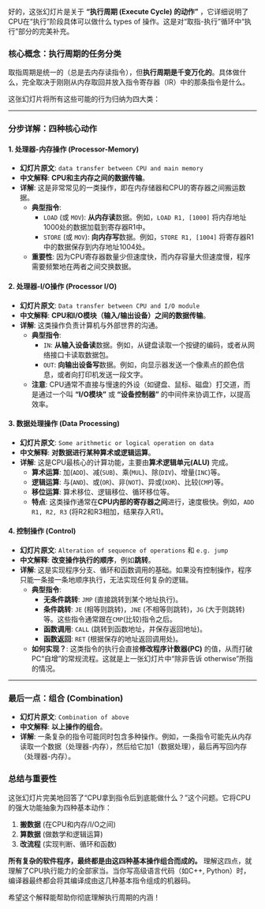 好的，这张幻灯片是关于 **“执行周期 (Execute Cycle) 的动作”** ，它详细说明了CPU在“执行”阶段具体可以做什么 types of 操作。这是对“取指-执行”循环中“执行”部分的完美补充。

### 核心概念：执行周期的任务分类

取指周期是统一的（总是去内存读指令），但**执行周期是千变万化的**。具体做什么，完全取决于刚刚从内存取回并放入指令寄存器（IR）中的那条指令是什么。

这张幻灯片将所有这些可能的行为归纳为四大类：

---

### 分步详解：四种核心动作

#### 1. 处理器-内存操作 (Processor-Memory)
*   **幻灯片原文**: `data transfer between CPU and main memory`
*   **中文解释**: **CPU和主内存之间的数据传输**。
*   **详解**: 这是非常常见的一类操作，即在内存储器和CPU的寄存器之间搬运数据。
    *   **典型指令**:
        *   `LOAD` (或 `MOV`): **从内存读**数据。例如，`LOAD R1, [1000]` 将内存地址1000处的数据加载到寄存器R1中。
        *   `STORE` (或 `MOV`): **向内存写**数据。例如，`STORE R1, [1004]` 将寄存器R1中的数据保存到内存地址1004处。
    *   **重要性**: 因为CPU寄存器数量少但速度快，而内存容量大但速度慢，程序需要频繁地在两者之间交换数据。

#### 2. 处理器-I/O操作 (Processor I/O)
*   **幻灯片原文**: `Data transfer between CPU and I/O module`
*   **中文解释**: **CPU和I/O模块（输入/输出设备）之间的数据传输**。
*   **详解**: 这类操作负责计算机与外部世界的沟通。
    *   **典型指令**:
        *   `IN`: **从输入设备读**数据。例如，从键盘读取一个按键的编码，或者从网络接口卡读取数据包。
        *   `OUT`: **向输出设备写**数据。例如，向显示器发送一个像素点的颜色信息，或者向打印机发送一段文字。
    *   **注意**: CPU通常不直接与慢速的外设（如键盘、鼠标、磁盘）打交道，而是通过一个叫 **“I/O模块”** 或 **“设备控制器”** 的中间件来协调工作，以提高效率。

#### 3. 数据处理操作 (Data Processing)
*   **幻灯片原文**: `Some arithmetic or logical operation on data`
*   **中文解释**: **对数据进行某种算术或逻辑运算**。
*   **详解**: 这是CPU最核心的计算功能，主要由**算术逻辑单元(ALU)** 完成。
    *   **算术运算**: 加(`ADD`)、减(`SUB`)、乘(`MUL`)、除(`DIV`)、增量(`INC`)等。
    *   **逻辑运算**: 与(`AND`)、或(`OR`)、非(`NOT`)、异或(`XOR`)、比较(`CMP`)等。
    *   **移位运算**: 算术移位、逻辑移位、循环移位等。
    *   **特点**: 这类操作通常在**CPU内部的寄存器之间**进行，速度极快。例如，`ADD R1, R2, R3` (将R2和R3相加，结果存入R1)。

#### 4. 控制操作 (Control)
*   **幻灯片原文**: `Alteration of sequence of operations` 和 `e.g. jump`
*   **中文解释**: **改变操作执行的顺序**，例如**跳转**。
*   **详解**: 这是实现程序分支、循环和函数调用的基础。如果没有控制操作，程序只能一条接一条地顺序执行，无法实现任何复杂的逻辑。
    *   **典型指令**:
        *   **无条件跳转**: `JMP` (直接跳转到某个地址执行)。
        *   **条件跳转**: `JE` (相等则跳转)，`JNE` (不相等则跳转)，`JG` (大于则跳转)等。这些指令通常跟在`CMP`(比较)指令之后。
        *   **函数调用**: `CALL` (跳转到函数地址，并保存返回地址)。
        *   **函数返回**: `RET` (根据保存的地址返回调用处)。
    *   **如何实现？**: 这类指令的执行会直接**修改程序计数器(PC)** 的值，从而打破PC“自增”的常规流程。这就是上一张幻灯片中“除非告诉 otherwise”所指的情况。

---

### 最后一点：组合 (Combination)

*   **幻灯片原文**: `Combination of above`
*   **中文解释**: **以上操作的组合**。
*   **详解**: 一条复杂的指令可能同时包含多种操作。例如，一条指令可能先从内存读取一个数据（处理器-内存），然后给它加1（数据处理），最后再写回内存（处理器-内存）。

### 总结与重要性

这张幻灯片完美地回答了“CPU拿到指令后到底能做什么？”这个问题。它将CPU的强大功能抽象为四种基本动作：

1.  **搬数据** (在CPU和内存/I/O之间)
2.  **算数据** (做数学和逻辑运算)
3.  **改流程** (实现判断、循环和函数)

**所有复杂的软件程序，最终都是由这四种基本操作组合而成的。** 理解这四点，就理解了CPU执行能力的全部家当。当你写高级语言代码（如C++, Python）时，编译器最终都会将其编译成由这几种基本指令组成的机器码。

希望这个解释能帮助你彻底理解执行周期的内涵！